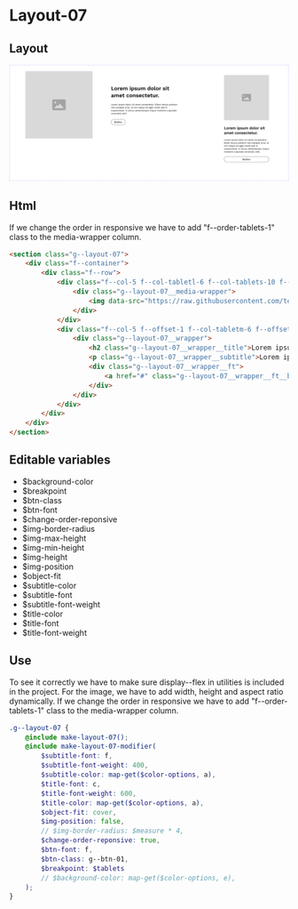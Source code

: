 # Layout-07

## Layout

![alt text][layout-07]

[layout-07]: /src/img/global-components/layout/layout-07.png

## Html
If we change the order in responsive we have to add "f--order-tablets-1" class to the media-wrapper column.

```html
<section class="g--layout-07">
    <div class="f--container">
        <div class="f--row">
            <div class="f--col-5 f--col-tabletl-6 f--col-tablets-10 f--offset-tablets-1 f--col-mobile-12 f--offset-mobile-0 display--flex">
                <div class="g--layout-07__media-wrapper">
                    <img data-src="https://raw.githubusercontent.com/team-thunderfoot/ui/main/src/img/global-components/img-placeholder.jpg" src="/src/img/global-components/placeholder.jpg" alt="alt text" class="g--layout-07__media-wrapper__media g--lazy-01 f--ar" width="1000" height="1000" style="aspect-ratio: 1000 / 1000">
                </div>
            </div>
            <div class="f--col-5 f--offset-1 f--col-tabletm-6 f--offset-tabletm-0 f--col-tablets-10 f--offset-tablets-1 f--col-mobile-12 f--offset-mobile-0 display--flex">
                <div class="g--layout-07__wrapper">
                    <h2 class="g--layout-07__wrapper__title">Lorem ipsum dolor sit amet consectetur.</h2>
                    <p class="g--layout-07__wrapper__subtitle">Lorem ipsum dolor sit amet consectetur. Etiam lectus pretium nisl volutpat urna. Id orci neque sit eget morbi sed in suspendisse. In lectus pellentesque neque molestie vulputate venenatis velit.</p>
                    <div class="g--layout-07__wrapper__ft">
                        <a href="#" class="g--layout-07__wrapper__ft__btn" target="_blank" rel="noopener noreferrer">Button</a>
                    </div>
                </div>
            </div>
        </div>
    </div>
</section>
```

## Editable variables

- $background-color
- $breakpoint
- $btn-class
- $btn-font
- $change-order-reponsive
- $img-border-radius
- $img-max-height
- $img-min-height
- $img-height
- $img-position
- $object-fit
- $subtitle-color
- $subtitle-font
- $subtitle-font-weight
- $title-color
- $title-font
- $title-font-weight

## Use

To see it correctly we have to make sure display--flex in utilities is included in the project.
For the image, we have to add width, height and aspect ratio dynamically.
If we change the order in responsive we have to add "f--order-tablets-1" class to the media-wrapper column.

```scss
.g--layout-07 {
    @include make-layout-07();
    @include make-layout-07-modifier(
        $subtitle-font: f,
        $subtitle-font-weight: 400,
        $subtitle-color: map-get($color-options, a),
        $title-font: c,
        $title-font-weight: 600,
        $title-color: map-get($color-options, a),
        $object-fit: cover,
        $img-position: false,
        // $img-border-radius: $measure * 4,
        $change-order-reponsive: true,
        $btn-font: f,
        $btn-class: g--btn-01,
        $breakpoint: $tablets
        // $background-color: map-get($color-options, e),
    );
}
```
